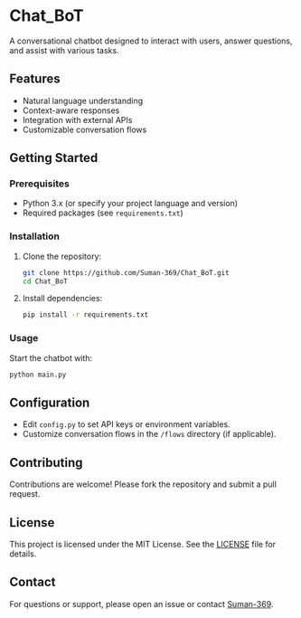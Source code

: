 # Chat_BoT

A conversational chatbot designed to interact with users, answer questions, and assist with various tasks.

## Features

- Natural language understanding
- Context-aware responses
- Integration with external APIs
- Customizable conversation flows

## Getting Started

### Prerequisites

- Python 3.x (or specify your project language and version)
- Required packages (see `requirements.txt`)

### Installation

1. Clone the repository:
   ```bash
   git clone https://github.com/Suman-369/Chat_BoT.git
   cd Chat_BoT
   ```
2. Install dependencies:
   ```bash
   pip install -r requirements.txt
   ```

### Usage

Start the chatbot with:
```bash
python main.py
```

## Configuration

- Edit `config.py` to set API keys or environment variables.
- Customize conversation flows in the `/flows` directory (if applicable).

## Contributing

Contributions are welcome! Please fork the repository and submit a pull request.

## License

This project is licensed under the MIT License. See the [LICENSE](LICENSE) file for details.

## Contact

For questions or support, please open an issue or contact [Suman-369](https://github.com/Suman-369).
